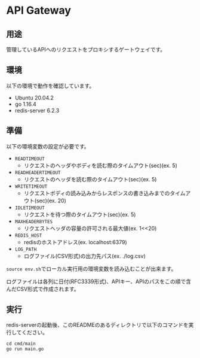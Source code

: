 # API Gateway

## 用途
管理しているAPIへのリクエストをプロキシするゲートウェイです。

## 環境
以下の環境で動作を確認しています。
- Ubuntu 20.04.2
- go 1.16.4
- redis-server 6.2.3

## 準備
以下の環境変数の設定が必要です。
- `READTIMEOUT`
    - リクエストのヘッダやボディを読む際のタイムアウト(sec)(ex. 5)
- `READHEADERTIMEOUT`
    - リクエストのヘッダを読む際のタイムアウト(sec)(ex. 5)
- `WRITETIMEOUT`
    - リクエストボディの読み込みからレスポンスの書き込みまでのタイムアウト(sec)(ex. 20)
- `IDLETIMEOUT`
    - リクエストを待つ際のタイムアウト(sec)(ex. 5)
- `MAXHEADERBYTES`
    - リクエストヘッダの容量の許可される最大値(ex. 1<<20)
- `REDIS_HOST`
    - redisのホストアドレス(ex. localhost:6379)
- `LOG_PATH`
    - ログファイル(CSV形式)の出力先パス(ex. ./log.csv)

`source env.sh`でローカル実行用の環境変数を読み込むことが出来ます。

ログファイルは各列に日付(RFC3339形式)、APIキー、APIのパスをこの順で含んだCSV形式で作成されます。

## 実行
redis-serverの起動後、このREADMEのあるディレクトリで以下のコマンドを実行してください。
```
cd cmd/main
go run main.go
```